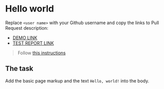 # Hello world
Replace `<user name>` with your Github username and copy the links to Pull Request description:
- [DEMO LINK](https://OlenaGor.github.io/layout_hello-world/)
- [TEST REPORT LINK](https://OlenaGor.github.io/layout_hello-world/report/html_report/)

> Follow [this instructions](https://OlenaGor.github.io/layout_task-guideline/#how-to-solve-the-layout-tasks-on-github)

## The task 
Add the basic page markup and the text `Hello, world!` into the body.
